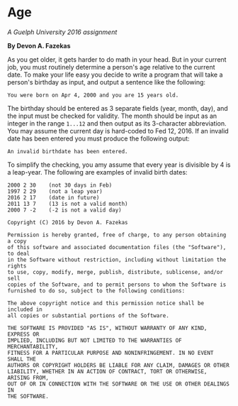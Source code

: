 # Age

_A Guelph University 2016 assignment_

**By Devon A. Fazekas**

As you get older, it gets harder to do math in your head. But in your current job, you must routinely determine a person's age relative to the current date. To make your life easy you decide to write a program that will take a person's birthday as input, and output a sentence like the following:

```
You were born on Apr 4, 2000 and you are 15 years old.
```

The birthday should be entered as 3 separate fields (year, month, day), and the input must be checked for validity. The month should be input as an integer in the range `1...12` and then output as its 3-character abbreviation. You may assume the current day is hard-coded to Fed 12, 2016. If an invalid date has been entered you must produce the following output:

```
An invalid birthdate has been entered.
```

To simplify the checking, you amy assume that every year is divisible by 4 is a leap-year. The following are examples of invalid birth dates:

```
2000 2 30    (not 30 days in Feb)
1997 2 29    (not a leap year)
2016 2 17    (date in future)
2011 13 7    (13 is not a valid month)
2000 7 -2	 (-2 is not a valid day)
```

```
Copyright (C) 2016 by Devon A. Fazekas

Permission is hereby granted, free of charge, to any person obtaining a copy
of this software and associated documentation files (the "Software"), to deal
in the Software without restriction, including without limitation the rights
to use, copy, modify, merge, publish, distribute, sublicense, and/or sell
copies of the Software, and to permit persons to whom the Software is
furnished to do so, subject to the following conditions:

The above copyright notice and this permission notice shall be included in
all copies or substantial portions of the Software.

THE SOFTWARE IS PROVIDED "AS IS", WITHOUT WARRANTY OF ANY KIND, EXPRESS OR
IMPLIED, INCLUDING BUT NOT LIMITED TO THE WARRANTIES OF MERCHANTABILITY,
FITNESS FOR A PARTICULAR PURPOSE AND NONINFRINGEMENT. IN NO EVENT SHALL THE
AUTHORS OR COPYRIGHT HOLDERS BE LIABLE FOR ANY CLAIM, DAMAGES OR OTHER
LIABILITY, WHETHER IN AN ACTION OF CONTRACT, TORT OR OTHERWISE, ARISING FROM,
OUT OF OR IN CONNECTION WITH THE SOFTWARE OR THE USE OR OTHER DEALINGS IN
THE SOFTWARE.
```
